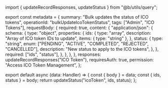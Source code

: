 import { updateRecordResponses, updateStatus } from "@b/utils/query";

export const metadata = {
  summary: "Bulk updates the status of ICO tokens",
  operationId: "bulkUpdateIcoTokenStatus",
  tags: ["Admin", "ICO Tokens"],
  requestBody: {
    required: true,
    content: {
      "application/json": {
        schema: {
          type: "object",
          properties: {
            ids: {
              type: "array",
              description: "Array of ICO token IDs to update",
              items: { type: "string" },
            },
            status: {
              type: "string",
              enum: ["PENDING", "ACTIVE", "COMPLETED", "REJECTED", "CANCELLED"],
              description: "New status to apply to the ICO tokens",
            },
          },
          required: ["ids", "status"],
        },
      },
    },
  },
  responses: updateRecordResponses("ICO Token"),
  requiresAuth: true,
  permission: "Access ICO Token Management",
};

export default async (data: Handler) => {
  const { body } = data;
  const { ids, status } = body;
  return updateStatus("icoToken", ids, status);
};
